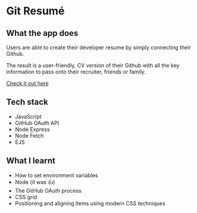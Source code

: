 # Git Resumé

## What the app does

Users are able to create their developer resume by simply connecting their Github. 

The result is a user-friendly, CV version of their Github with all the key information to pass onto their recruiter, friends or family.

[Check it out here](https://git-resume.herokuapp.com/)

## Tech stack

* JavaScript 
* GitHub OAuth API
* Node Express
* Node Fetch
* EJS

## What I learnt

* How to set environment variables
* Node (it was 👍)
* The GitHub OAuth process
* CSS grid
* Positioning and aligning items using modern CSS techniques